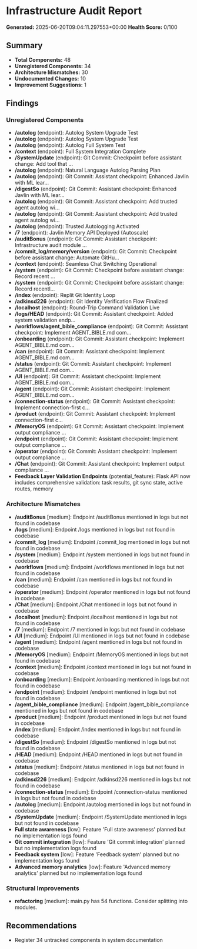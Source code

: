 # Infrastructure Audit Report
        
**Generated:** 2025-06-20T09:04:11.297553+00:00
**Health Score:** 0/100

## Summary

- **Total Components:** 48
- **Unregistered Components:** 34
- **Architecture Mismatches:** 30
- **Undocumented Changes:** 10
- **Improvement Suggestions:** 1

## Findings

### Unregistered Components
- **/autolog** (endpoint): Autolog System Upgrade Test
- **/autolog** (endpoint): Autolog System Upgrade Test
- **/autolog** (endpoint): Autolog Full System Test
- **/context** (endpoint): Full System Integration Complete
- **/SystemUpdate** (endpoint): Git Commit: Checkpoint before assistant change: Add tool that ...
- **/autolog** (endpoint): Natural Language Autolog Parsing Plan
- **/autolog** (endpoint): Git Commit: Assistant checkpoint: Enhanced Javlin with ML lear...
- **/digestSo** (endpoint): Git Commit: Assistant checkpoint: Enhanced Javlin with ML lear...
- **/autolog** (endpoint): Git Commit: Assistant checkpoint: Add trusted agent autolog wi...
- **/autolog** (endpoint): Git Commit: Assistant checkpoint: Add trusted agent autolog wi...
- **/autolog** (endpoint): Trusted Autologging Activated
- **/7** (endpoint): Javlin Memory API Deployed (Autoscale)
- **/auditBonus** (endpoint): Git Commit: Assistant checkpoint: Infrastructure audit module ...
- **/commit_log/memory/version** (endpoint): Git Commit: Checkpoint before assistant change: Automate GitHu...
- **/context** (endpoint): Seamless Chat Switching Operational
- **/system** (endpoint): Git Commit: Checkpoint before assistant change: Record recent ...
- **/system** (endpoint): Git Commit: Checkpoint before assistant change: Record recentl...
- **/index** (endpoint): Replit Git Identity Loop
- **/adkinsd226** (endpoint): Git Identity Verification Flow Finalized
- **/localhost** (endpoint): Round-Trip Command Validation Live
- **/logs/HEAD** (endpoint): Git Commit: Assistant checkpoint: Added system validation endp...
- **/workflows/agent_bible_compliance** (endpoint): Git Commit: Assistant checkpoint: Implement AGENT_BIBLE.md com...
- **/onboarding** (endpoint): Git Commit: Assistant checkpoint: Implement AGENT_BIBLE.md com...
- **/can** (endpoint): Git Commit: Assistant checkpoint: Implement AGENT_BIBLE.md com...
- **/status** (endpoint): Git Commit: Assistant checkpoint: Implement AGENT_BIBLE.md com...
- **/UI** (endpoint): Git Commit: Assistant checkpoint: Implement AGENT_BIBLE.md com...
- **/agent** (endpoint): Git Commit: Assistant checkpoint: Implement AGENT_BIBLE.md com...
- **/connection-status** (endpoint): Git Commit: Assistant checkpoint: Implement connection-first c...
- **/product** (endpoint): Git Commit: Assistant checkpoint: Implement connection-first c...
- **/MemoryOS** (endpoint): Git Commit: Assistant checkpoint: Implement output compliance ...
- **/endpoint** (endpoint): Git Commit: Assistant checkpoint: Implement output compliance ...
- **/operator** (endpoint): Git Commit: Assistant checkpoint: Implement output compliance ...
- **/Chat** (endpoint): Git Commit: Assistant checkpoint: Implement output compliance ...
- **Feedback Layer Validation Endpoints** (potential_feature): Flask API now includes comprehensive validation: task results, git sync state, active routes, memory

### Architecture Mismatches
- **/auditBonus** [medium]: Endpoint /auditBonus mentioned in logs but not found in codebase
- **/logs** [medium]: Endpoint /logs mentioned in logs but not found in codebase
- **/commit_log** [medium]: Endpoint /commit_log mentioned in logs but not found in codebase
- **/system** [medium]: Endpoint /system mentioned in logs but not found in codebase
- **/workflows** [medium]: Endpoint /workflows mentioned in logs but not found in codebase
- **/can** [medium]: Endpoint /can mentioned in logs but not found in codebase
- **/operator** [medium]: Endpoint /operator mentioned in logs but not found in codebase
- **/Chat** [medium]: Endpoint /Chat mentioned in logs but not found in codebase
- **/localhost** [medium]: Endpoint /localhost mentioned in logs but not found in codebase
- **/7** [medium]: Endpoint /7 mentioned in logs but not found in codebase
- **/UI** [medium]: Endpoint /UI mentioned in logs but not found in codebase
- **/agent** [medium]: Endpoint /agent mentioned in logs but not found in codebase
- **/MemoryOS** [medium]: Endpoint /MemoryOS mentioned in logs but not found in codebase
- **/context** [medium]: Endpoint /context mentioned in logs but not found in codebase
- **/onboarding** [medium]: Endpoint /onboarding mentioned in logs but not found in codebase
- **/endpoint** [medium]: Endpoint /endpoint mentioned in logs but not found in codebase
- **/agent_bible_compliance** [medium]: Endpoint /agent_bible_compliance mentioned in logs but not found in codebase
- **/product** [medium]: Endpoint /product mentioned in logs but not found in codebase
- **/index** [medium]: Endpoint /index mentioned in logs but not found in codebase
- **/digestSo** [medium]: Endpoint /digestSo mentioned in logs but not found in codebase
- **/HEAD** [medium]: Endpoint /HEAD mentioned in logs but not found in codebase
- **/status** [medium]: Endpoint /status mentioned in logs but not found in codebase
- **/adkinsd226** [medium]: Endpoint /adkinsd226 mentioned in logs but not found in codebase
- **/connection-status** [medium]: Endpoint /connection-status mentioned in logs but not found in codebase
- **/autolog** [medium]: Endpoint /autolog mentioned in logs but not found in codebase
- **/SystemUpdate** [medium]: Endpoint /SystemUpdate mentioned in logs but not found in codebase
- **Full state awareness** [low]: Feature 'Full state awareness' planned but no implementation logs found
- **Git commit integration** [low]: Feature 'Git commit integration' planned but no implementation logs found
- **Feedback system** [low]: Feature 'Feedback system' planned but no implementation logs found
- **Advanced memory analytics** [low]: Feature 'Advanced memory analytics' planned but no implementation logs found

### Structural Improvements
- **refactoring** [medium]: main.py has 54 functions. Consider splitting into modules.

## Recommendations
- Register 34 untracked components in system documentation
